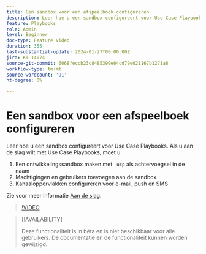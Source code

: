 ```yaml
---
title: Een sandbox voor een afspeelboek configureren
description: Leer hoe u een sandbox configureert voor Use Case Playbooks.
feature: Playbooks
role: Admin
level: Beginner
doc-type: Feature Video
duration: 355
last-substantial-update: 2024-01-27T00:00:00Z
jira: KT-14074
source-git-commit: 6068feccb23c8485390e64cd79e021167b1271a8
workflow-type: tm+mt
source-wordcount: '91'
ht-degree: 0%

---
```



# Een sandbox voor een afspeelboek configureren

Leer hoe u een sandbox configureert voor Use Case Playbooks. Als u aan de slag wilt met Use Case Playbooks, moet u:

1. Een ontwikkelingssandbox maken met `-ucp` als achtervoegsel in de naam
1. Machtigingen en gebruikers toevoegen aan de sandbox
1. Kanaaloppervlakken configureren voor e-mail, push en SMS

Zie voor meer informatie [Aan de slag](https://experienceleague.adobe.com/docs/experience-platform/use-case-playbooks/playbooks/get-started.html).

>[!VIDEO](https://video.tv.adobe.com/v/3426987/?learn=on)

>[!AVAILABILITY]
>
>Deze functionaliteit is in bèta en is niet beschikbaar voor alle gebruikers. De documentatie en de functionaliteit kunnen worden gewijzigd.